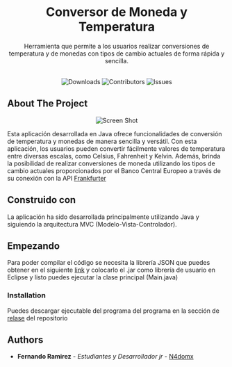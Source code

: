<p align="center">
  <h1 align="center">Conversor de Moneda y Temperatura</h1>

  <p align="center">
    Herramienta que permite a los usuarios realizar conversiones de temperatura y de monedas  con tipos de cambio actuales de forma rápida y sencilla.
    <br/>
    <br/>
  </p>
</p>
<div align="center">

![Downloads](https://img.shields.io/github/downloads/N4ndomx/Conversor-Challenge-Oracle-ONE/total) ![Contributors](https://img.shields.io/github/contributors/N4ndomx/Conversor-Challenge-Oracle-ONE?color=dark-green) ![Issues](https://img.shields.io/github/issues/N4ndomx/Conversor-Challenge-Oracle-ONE) 
</div>


## About The Project

<div align="center">
  
![Screen Shot](https://github.com/N4ndomx/Conversor-Challenge-Oracle-ONE/assets/90127607/c7722bb1-1784-45d0-8073-81d46212de8a)

</div>

Esta aplicación desarrollada en Java ofrece funcionalidades de conversión de temperatura y monedas de manera sencilla y versátil. Con esta aplicación, los usuarios pueden convertir fácilmente valores de temperatura entre diversas escalas, como Celsius, Fahrenheit y Kelvin. Además, brinda la posibilidad de realizar conversiones de moneda utilizando los tipos de cambio actuales proporcionados por el Banco Central Europeo a través de su conexión con la API [Frankfurter](https://www.frankfurter.app/)

## Construido con 

La aplicación ha sido desarrollada principalmente utilizando Java y siguiendo la arquitectura MVC (Modelo-Vista-Controlador).

## Empezando

Para poder compilar el código se necesita la librería JSON que puedes obtener en el siguiente [link](https://repo1.maven.org/maven2/org/json/json/20180813/json-20180813.jar) y colocarlo el .jar como librería de usuario en Eclipse y listo puedes ejecutar la clase principal (Main.java)


### Installation

Puedes descargar ejecutable del programa del programa en la sección de [relase](https://github.com/N4ndomx/Conversor-Challenge-Oracle-ONE/releases) del repositorio

## Authors

* **Fernando Ramirez** - *Estudiantes y Desarrollador jr* - [N4domx](https://github.com/N4ndomx) 

